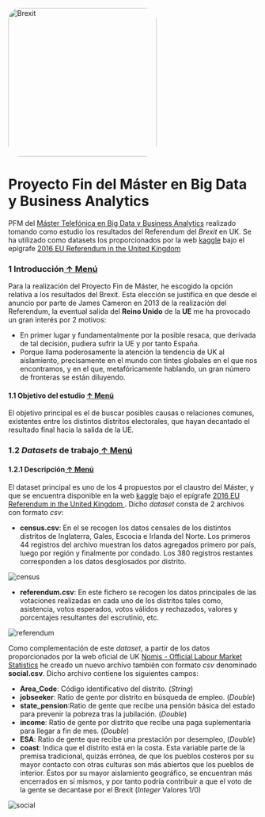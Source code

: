  
 <link rel="stylesheet" type="text/css" media="all" href="https://github.com/pburgov/pburgov.github.io/blob/master/custom.css" />
<p><img src="https://pburgov.github.io/brexit3.jpg" alt="Brexit" style="width: 300px; margin:auto; padding: 0px; border-radius: 8%;"/></p>


# Proyecto Fin del Máster en Big Data y Business Analytics
PFM del [Máster Telefónica en Big Data y Business Analytics](https://www.campusbigdata.com/master-en-big-data-aplicado-y-business-analytics) realizado tomando como estudio los resultados del Referendum del *Brexit* en UK.
Se ha utilizado como datasets los proporcionados por la web [kaggle](https://www.kaggle.com/) bajo el epígrafe [ 2016 EU Referendum in the United Kingdom](https://www.kaggle.com/electoralcommission/brexit-results)

### <a id='1.2'> </a>1 Introducción<span><a  href='#titulo'> &#8593; Menú</a></span>

Para la realización del Proyecto Fin de Máster, he escogido la opción relativa a los resultados del Brexit. Esta elección se justifica en que desde el anuncio por parte de James Cameron en 2013 de la realización del Referendum, la eventual salida del **Reino Unido** de la **UE** me ha provocado un gran interés por 2 motivos:
- En primer lugar y fundamentalmente por la posible resaca, que derivada de tal decisión, pudiera sufrir la UE y por tanto España.
- Porque llama poderosamente la atención la tendencia de UK al aislamiento, precisamente en el mundo con tintes globales en el que nos encontramos, y en el que, metafóricamente hablando, un gran número de fronteras se están diluyendo.


#### <a id="1.1"> </a>1.1 Objetivo del estudio <span><a  href="#titulo"> &#8593; Menú</a></span>

El objetivo principal es el de buscar posibles causas o relaciones comunes, existentes entre los distintos distritos electorales, que hayan decantado el resultado final hacia la salida de la UE.

### <a id="1.2"> </a>1.2 <em>Datasets</em> de trabajo<span><a  href="#titulo"> &#8593; Menú</a></span>

#### <a id="1.2.1"> </a>1.2.1 Descripción<span><a  href="#titulo"> &#8593; Menú</a></span>

El dataset principal es uno de los 4 propuestos por el claustro del Máster, y que se encuentra disponible en la web [kaggle](https://www.kaggle.com/) bajo el epígrafe [2016 EU Referendum in the United Kingdom ](https://www.kaggle.com/electoralcommission/brexit-results). Dicho *dataset* consta de 2 archivos con formato *csv*:
- **census.csv**: En el se recogen los datos censales de los distintos distritos de Inglaterra, Gales, Escocia e Irlanda del Norte. Los primeros 44 registros del archivo muestran los datos agregados primero por país, luego por región y finalmente por condado. Los 380 registros restantes corresponden a los datos desglosados por distrito. 

![census](https://drive.google.com/uc?id=1dPbKAa_MtGywejgKLaQLRY3coXMvHdcG)

- **referendum.csv**: En este fichero se recogen los datos principales de las votaciones realizadas en cada uno de los distritos tales como, asistencia, votos esperados, votos válidos y rechazados,  valores y porcentajes resultantes del escrutinio, etc.

![referendum](https://drive.google.com/uc?id=1r-7ONlAhDyf-W6jhy4MkVT_m-FEQqola)

Como complementación de este *dataset*, a partir de los datos proporcionados por la web oficial de UK [Nomis - Official Labour Market Statistics](https://www.nomisweb.co.uk) he creado un nuevo archivo también con formato *csv* denominado **social.csv**.
Dicho archivo contiene los siguientes campos:
- <strong>Area_Code</strong>: Código identificativo del distrito. (*String*)
- **jobseeker**: Ratio de gente por distrito en búsqueda de empleo. (*Double*)
- **state_pension**:Ratio de gente que recibe una pensión básica del estado para prevenir la pobreza tras la jubilación. (*Double*)
- **income**: Ratio de gente por distrito que recibe una paga suplementaria para llegar a fin de mes. (*Double*)
- **ESA**: Ratio de gente que recibe una prestación por desempleo, (*Double*)
- **coast**: Indica que el distrito está en la costa. Esta variable parte de la premisa tradicional, quizás errónea, de que los pueblos costeros por su mayor contacto con otras culturas son más abiertos que los pueblos de interior. Éstos por su mayor aislamiento geográfico, se encuentran más encerrados en sí mismos, y por tanto podría contribuir a que el voto de la gente se decantase por el Brexit (*Integer* Valores 1/0)

![social](https://drive.google.com/uc?id=1x-r-5qdjojcPEAsu_SPDAXtGtKB8zFO5)

